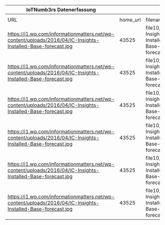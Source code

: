 |IoTNumb3rs Datenerfassung|||||||||||
| ---- | ---- | ---- | ---- | ---- | ---- | ---- | ---- | ---- | ---- | ---- |
||||||||||||
|URL|home_url|filename|device_class|device_count|market_class|market_volume|prognosis_year|publication_year|authorship_class|Dropbox folder|
|https://i1.wp.com/informationmatters.net/wp-content/uploads/2016/04/IC-Insights-Installed-Base-forecast.jpg|43525|file10_IC-Insights-Installed-Base-forecast.jpg|device connections|1691000000|||2015|2015|Blogger|Pattoho/20190115-1503|
|https://i1.wp.com/informationmatters.net/wp-content/uploads/2016/04/IC-Insights-Installed-Base-forecast.jpg|43525|file10_IC-Insights-Installed-Base-forecast.jpg|device connections|1995000000|||2016|2015|Blogger|Pattoho/20190115-1503|
|https://i1.wp.com/informationmatters.net/wp-content/uploads/2016/04/IC-Insights-Installed-Base-forecast.jpg|43525|file10_IC-Insights-Installed-Base-forecast.jpg|device connections|2173000000|||2017|2015|Blogger|Pattoho/20190115-1503|
|https://i1.wp.com/informationmatters.net/wp-content/uploads/2016/04/IC-Insights-Installed-Base-forecast.jpg|43525|file10_IC-Insights-Installed-Base-forecast.jpg|device connections|2594000000|||2018|2015|Blogger|Pattoho/20190115-1503|
|https://i1.wp.com/informationmatters.net/wp-content/uploads/2016/04/IC-Insights-Installed-Base-forecast.jpg|43525|file10_IC-Insights-Installed-Base-forecast.jpg|device connections|3054000000|||2019|2015|Blogger|Pattoho/20190115-1503|
|https://i1.wp.com/informationmatters.net/wp-content/uploads/2016/04/IC-Insights-Installed-Base-forecast.jpg|43525|file10_IC-Insights-Installed-Base-forecast.jpg|device connections|30000000000|||2020|2015|Blogger|Pattoho/20190115-1503|
